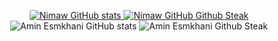 <p align="center" style"dir:rtl">
  <a href="https://github.com/Nimaw/">
  <img src="https://github-readme-stats.vercel.app/api?username=nimaw&show_icons=true&theme=monokai" alt="Nimaw GitHub stats" />
</a>
<a href="https://github.com/Nimaw/">
  <img src="https://github-readme-streak-stats.herokuapp.com/?user=aminesmkhani&theme=monokai" alt="Nimaw GitHub Github Steak" />
</a>


  <img src="https://github-readme-stats.vercel.app/api?username=aminesmkhani&show_icons=true&theme=monokai" alt="Amin Esmkhani GitHub stats" />
  <img src="https://github-readme-streak-stats.herokuapp.com/?user=aminesmkhani&theme=monokai" alt="Amin Esmkhani Github Steak" />

</p>
